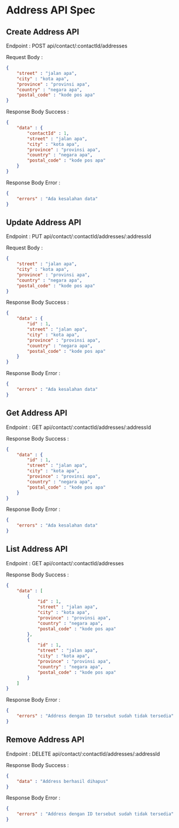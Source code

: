 # Address API Spec

## Create Address API

Endpoint : POST api/contact/:contactId/addresses

Request Body :

```json
{
    "street" : "jalan apa",
    "city" : "kota apa",
    "province" : "provinsi apa",
    "country" : "negara apa",
    "postal_code" : "kode pos apa"
}
```

Response Body Success :

```json
{
    "data" : {
        "contactId" : 1,
        "street" : "jalan apa",
        "city" : "kota apa",
        "province" : "provinsi apa",
        "country" : "negara apa",
        "postal_code" : "kode pos apa"
    }
}
```

Response Body Error :

```json
{
    "errors" : "Ada kesalahan data"
}
```

## Update Address API

Endpoint : PUT api/contact/:contactId/addresses/:addressId

Request Body :

```json
{
    "street" : "jalan apa",
    "city" : "kota apa",
    "province" : "provinsi apa",
    "country" : "negara apa",
    "postal_code" : "kode pos apa"
}
```

Response Body Success :

```json
{
    "data" : {
        "id" : 1,
        "street" : "jalan apa",
        "city" : "kota apa",
        "province" : "provinsi apa",
        "country" : "negara apa",
        "postal_code" : "kode pos apa"
    }
}
```

Response Body Error :

```json
{
    "errors" : "Ada kesalahan data"
}
```

## Get Address API

Endpoint : GET api/contact/:contactId/addresses/:addressId

Response Body Success :

```json
{
    "data" : {
        "id" : 1,
        "street" : "jalan apa",
        "city" : "kota apa",
        "province" : "provinsi apa",
        "country" : "negara apa",
        "postal_code" : "kode pos apa"
    }
}
```

Response Body Error :

```json
{
    "errors" : "Ada kesalahan data" 
}
```

## List Address API

Endpoint : GET api/contact/:contactId/addresses

Response Body Success :

```json
{
    "data" : [
        {
            "id" : 1,
            "street" : "jalan apa",
            "city" : "kota apa",
            "province" : "provinsi apa",
            "country" : "negara apa",
            "postal_code" : "kode pos apa"
        },
        {
            "id" : 1,
            "street" : "jalan apa",
            "city" : "kota apa",
            "province" : "provinsi apa",
            "country" : "negara apa",
            "postal_code" : "kode pos apa"
        }
    ]
}
```

Response Body Error :

```json
{
    "errors" : "Address dengan ID tersebut sudah tidak tersedia" 
}
```

## Remove Address API

Endpoint : DELETE api/contact/:contactId/addresses/:addressId

Response Body Success :

```json
{
    "data" : "Address berhasil dihapus"
}
```

Response Body Error :

```json
{
    "errors" : "Address dengan ID tersebut sudah tidak tersedia"
}
```
